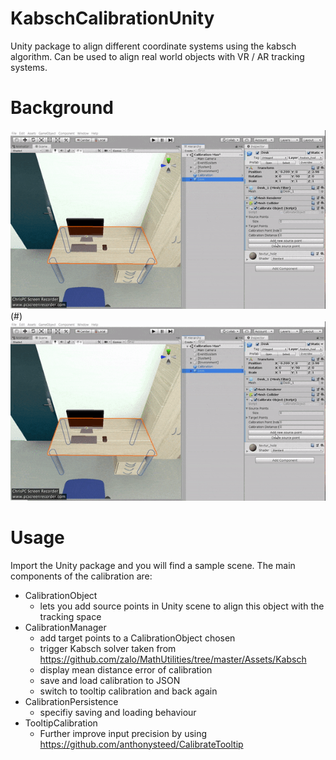# KabschCalibrationUnity
Unity package to align different coordinate systems using the kabsch algorithm. Can be used to align real world objects with VR / AR tracking systems.

# Background
![alt text](https://github.com/MaxHeimbrock/KabschCalibrationUnity/blob/main/ezgif-2-a7eb01744123.gif)(#)
[![](ezgif-2-a7eb01744123.gif)](#)

# Usage
Import the Unity package and you will find a sample scene. 
The main components of the calibration are:

- CalibrationObject
	- lets you add source points in Unity scene to align this object with the tracking space
- CalibrationManager
	- add target points to a CalibrationObject chosen 
	- trigger Kabsch solver taken from https://github.com/zalo/MathUtilities/tree/master/Assets/Kabsch
	- display mean distance error of calibration 
	- save and load calibration to JSON 
	- switch to tooltip calibration and back again
- CalibrationPersistence 
	- specifiy saving and loading behaviour
- TooltipCalibration
	-  Further improve input precision by using https://github.com/anthonysteed/CalibrateTooltip
